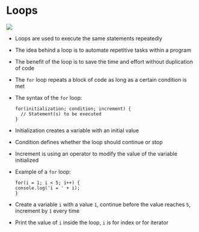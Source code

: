 # Loops

![](../.gitbook/assets/for-loop.png)

* Loops are used to execute the same statements repeatedly
* The idea behind a loop is to automate repetitive tasks within a program
* The benefit of the loop is to save the time and effort without duplication of code
* The `for` loop repeats a block of code as long as a certain condition is met
* The syntax of the `for` loop:

  ```text
  for(initialization; condition; increment) {
    // Statement(s) to be executed
  }
  ```

* Initialization creates a variable with an initial value
* Condition defines whether the loop should continue or stop
* Increment is using an operator to modify the value of the variable initialized
* Example of a `for` loop:

  ```text
  for(i = 1; i < 5; i++) {
  console.log('i = ' + i);
  }
  ```

* Create a variable `i` with a value `1`, continue before the value reaches `5`, increment by `1` every time
* Print the value of `i` inside the loop, `i` is for index or for iterator

